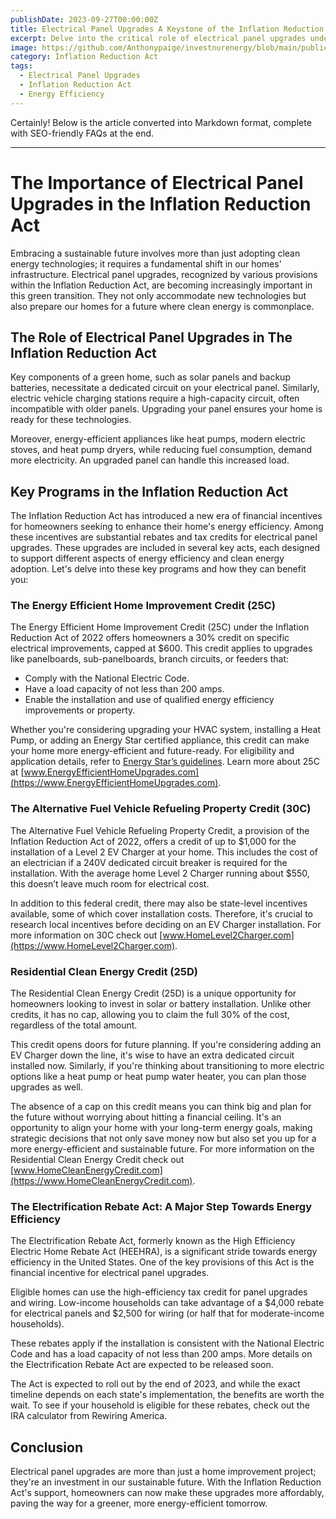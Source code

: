 ```yaml
---
publishDate: 2023-09-27T00:00:00Z
title: Electrical Panel Upgrades A Keystone of the Inflation Reduction Act
excerpt: Delve into the critical role of electrical panel upgrades under the Inflation Reduction Act. Understand how these upgrades can be a cornerstone in enhancing energy efficiency and safety in homes.
image: https://github.com/Anthonypaige/investnurenergy/blob/main/public/images/cover-art/IIYE-3-cover-art.jpg?raw=true
category: Inflation Reduction Act
tags:
  - Electrical Panel Upgrades
  - Inflation Reduction Act
  - Energy Efficiency
---
```


Certainly! Below is the article converted into Markdown format, complete with SEO-friendly FAQs at the end.

---

# **The Importance of Electrical Panel Upgrades in the Inflation Reduction Act**

Embracing a sustainable future involves more than just adopting clean energy technologies; it requires a fundamental shift in our homes' infrastructure. Electrical panel upgrades, recognized by various provisions within the Inflation Reduction Act, are becoming increasingly important in this green transition. They not only accommodate new technologies but also prepare our homes for a future where clean energy is commonplace.

## **The Role of Electrical Panel Upgrades in The Inflation Reduction Act**

Key components of a green home, such as solar panels and backup batteries, necessitate a dedicated circuit on your electrical panel. Similarly, electric vehicle charging stations require a high-capacity circuit, often incompatible with older panels. Upgrading your panel ensures your home is ready for these technologies.

Moreover, energy-efficient appliances like heat pumps, modern electric stoves, and heat pump dryers, while reducing fuel consumption, demand more electricity. An upgraded panel can handle this increased load.

## **Key Programs in the Inflation Reduction Act**

The Inflation Reduction Act has introduced a new era of financial incentives for homeowners seeking to enhance their home's energy efficiency. Among these incentives are substantial rebates and tax credits for electrical panel upgrades. These upgrades are included in several key acts, each designed to support different aspects of energy efficiency and clean energy adoption. Let's delve into these key programs and how they can benefit you:

### **The Energy Efficient Home Improvement Credit (25C)**

The Energy Efficient Home Improvement Credit (25C) under the Inflation Reduction Act of 2022 offers homeowners a 30% credit on specific electrical improvements, capped at $600. This credit applies to upgrades like panelboards, sub-panelboards, branch circuits, or feeders that:

- Comply with the National Electric Code.
- Have a load capacity of not less than 200 amps.
- Enable the installation and use of qualified energy efficiency improvements or property.

Whether you're considering upgrading your HVAC system, installing a Heat Pump, or adding an Energy Star certified appliance, this credit can make your home more energy-efficient and future-ready. For eligibility and application details, refer to [Energy Star’s guidelines](https://www.energystar.gov/). Learn more about 25C at [www.EnergyEfficientHomeUpgrades.com](https://www.EnergyEfficientHomeUpgrades.com).

### **The Alternative Fuel Vehicle Refueling Property Credit (30C)**

The Alternative Fuel Vehicle Refueling Property Credit, a provision of the Inflation Reduction Act of 2022, offers a credit of up to $1,000 for the installation of a Level 2 EV Charger at your home. This includes the cost of an electrician if a 240V dedicated circuit breaker is required for the installation. With the average home Level 2 Charger running about $550, this doesn’t leave much room for electrical cost.

In addition to this federal credit, there may also be state-level incentives available, some of which cover installation costs. Therefore, it's crucial to research local incentives before deciding on an EV Charger installation. For more information on 30C check out [www.HomeLevel2Charger.com](https://www.HomeLevel2Charger.com).

### **Residential Clean Energy Credit (25D)**

The Residential Clean Energy Credit (25D) is a unique opportunity for homeowners looking to invest in solar or battery installation. Unlike other credits, it has no cap, allowing you to claim the full 30% of the cost, regardless of the total amount.

This credit opens doors for future planning. If you're considering adding an EV Charger down the line, it's wise to have an extra dedicated circuit installed now. Similarly, if you're thinking about transitioning to more electric options like a heat pump or heat pump water heater, you can plan those upgrades as well.

The absence of a cap on this credit means you can think big and plan for the future without worrying about hitting a financial ceiling. It's an opportunity to align your home with your long-term energy goals, making strategic decisions that not only save money now but also set you up for a more energy-efficient and sustainable future. For more information on the Residential Clean Energy Credit check out [www.HomeCleanEnergyCredit.com](https://www.HomeCleanEnergyCredit.com).

### **The Electrification Rebate Act: A Major Step Towards Energy Efficiency**

The Electrification Rebate Act, formerly known as the High Efficiency Electric Home Rebate Act (HEEHRA), is a significant stride towards energy efficiency in the United States. One of the key provisions of this Act is the financial incentive for electrical panel upgrades.

Eligible homes can use the high-efficiency tax credit for panel upgrades and wiring. Low-income households can take advantage of a $4,000 rebate for electrical panels and $2,500 for wiring (or half that for moderate-income households).

These rebates apply if the installation is consistent with the National Electric Code and has a load capacity of not less than 200 amps. More details on the Electrification Rebate Act are expected to be released soon.

The Act is expected to roll out by the end of 2023, and while the exact timeline depends on each state's implementation, the benefits are worth the wait. To see if your household is eligible for these rebates, check out the IRA calculator from Rewiring America.

## **Conclusion**

Electrical panel upgrades are more than just a home improvement project; they're an investment in our sustainable future. With the Inflation Reduction Act's support, homeowners can now make these upgrades more affordably, paving the way for a greener, more energy-efficient tomorrow.




